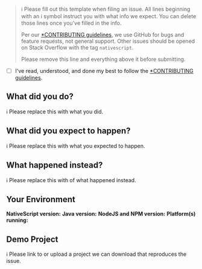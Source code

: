 > ℹ Please fill out this template when filing an issue.
> All lines beginning with an ℹ symbol instruct you with what info we expect. You can delete those lines once you've filled in the info.
>
> Per our [*CONTRIBUTING guidelines](https://github.com/hypery2k/nativescript-media-generator/master/CONTRIBUTING.md), we use GitHub for
> bugs and feature requests, not general support. Other issues should be opened on Stack Overflow with the tag `nativescript`.
>
> Please remove this line and everything above it before submitting.

* [ ] I've read, understood, and done my best to follow the [*CONTRIBUTING guidelines](https://github.com/hypery2k/nativescript-media-generator/master/CONTRIBUTING.md).

## What did you do?

ℹ Please replace this with what you did.  

## What did you expect to happen?

ℹ Please replace this with what you expected to happen.  

## What happened instead?

ℹ Please replace this with of what happened instead.  

## Your Environment

**NativeScript version:**
**Java version:**
**NodeJS and NPM version:**
**Platform(s) running:**

## Demo Project

ℹ Please link to or upload a project we can download that reproduces the issue.
